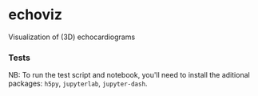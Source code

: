 # echoviz
Visualization of (3D) echocardiograms


### Tests
NB: To run the test script and notebook, you'll need to install the aditional packages: `h5py`, `jupyterlab`, `jupyter-dash`.
